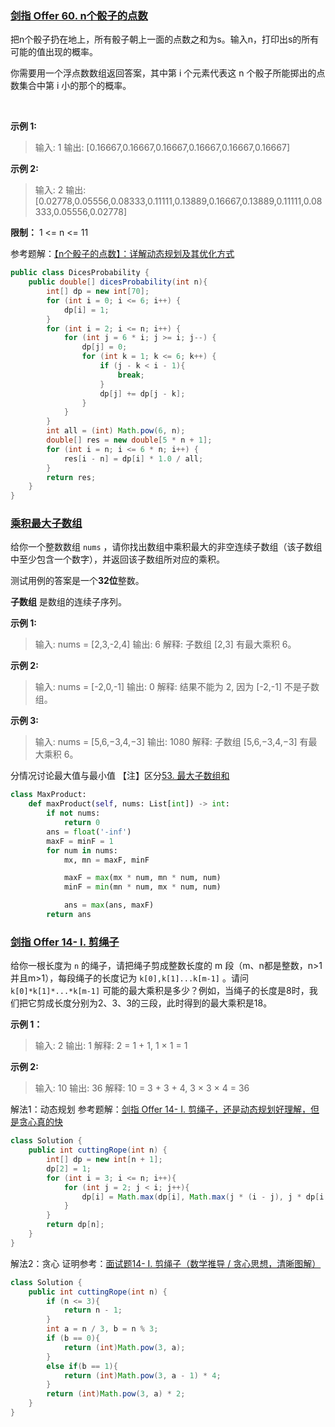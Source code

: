 
### [剑指 Offer 60. n个骰子的点数](https://leetcode.cn/problems/nge-tou-zi-de-dian-shu-lcof/)

把n个骰子扔在地上，所有骰子朝上一面的点数之和为s。输入n，打印出s的所有可能的值出现的概率。

你需要用一个浮点数数组返回答案，其中第 i 个元素代表这 n 个骰子所能掷出的点数集合中第 i 小的那个的概率。

 

**示例 1:**
>输入: 1
输出: [0.16667,0.16667,0.16667,0.16667,0.16667,0.16667]

**示例 2:**
>输入: 2
输出: [0.02778,0.05556,0.08333,0.11111,0.13889,0.16667,0.13889,0.11111,0.08333,0.05556,0.02778]
 

**限制：**
1 <= n <= 11

参考题解：[【n个骰子的点数】：详解动态规划及其优化方式](https://leetcode.cn/problems/nge-tou-zi-de-dian-shu-lcof/solution/nge-tou-zi-de-dian-shu-dong-tai-gui-hua-ji-qi-yo-3/)

```java
public class DicesProbability {
    public double[] dicesProbability(int n){
        int[] dp = new int[70];
        for (int i = 0; i <= 6; i++) {
            dp[i] = 1;
        }
        for (int i = 2; i <= n; i++) {
            for (int j = 6 * i; j >= i; j--) {
                dp[j] = 0;
                for (int k = 1; k <= 6; k++) {
                    if (j - k < i - 1){
                        break;
                    }
                    dp[j] += dp[j - k];
                }
            }
        }
        int all = (int) Math.pow(6, n);
        double[] res = new double[5 * n + 1];
        for (int i = n; i <= 6 * n; i++) {
            res[i - n] = dp[i] * 1.0 / all;
        }
        return res;
    }
}
```




### [乘积最大子数组](https://leetcode.cn/problems/maximum-product-subarray/)

给你一个整数数组 `nums` ，请你找出数组中乘积最大的非空连续子数组（该子数组中至少包含一个数字），并返回该子数组所对应的乘积。

测试用例的答案是一个**32位**整数。

**子数组** 是数组的连续子序列。



**示例 1:**
> 输入: nums = [2,3,-2,4]
输出: 6
解释: 子数组 [2,3] 有最大乘积 6。

**示例 2:**
> 输入: nums = [-2,0,-1]
输出: 0
解释: 结果不能为 2, 因为 [-2,-1] 不是子数组。

**示例 3:**
> 输入: nums = [5,6,−3,4,−3]
输出: 1080
解释: 子数组 [5,6,−3,4,−3] 有最大乘积 6。

分情况讨论最大值与最小值
【注】区分[53. 最大子数组和](https://leetcode.cn/problems/maximum-subarray/)

```python
class MaxProduct:
    def maxProduct(self, nums: List[int]) -> int:
        if not nums:
            return 0
        ans = float('-inf')
        maxF = minF = 1
        for num in nums:
            mx, mn = maxF, minF

            maxF = max(mx * num, mn * num, num)
            minF = min(mn * num, mx * num, num)

            ans = max(ans, maxF)
        return ans
```


### [剑指 Offer 14- I. 剪绳子](https://leetcode.cn/problems/jian-sheng-zi-lcof/)

给你一根长度为 `n` 的绳子，请把绳子剪成整数长度的 m 段（m、n都是整数，n>1并且m>1），每段绳子的长度记为 `k[0],k[1]...k[m-1]` 。请问 `k[0]*k[1]*...*k[m-1]` 可能的最大乘积是多少？例如，当绳子的长度是8时，我们把它剪成长度分别为2、3、3的三段，此时得到的最大乘积是18。

**示例 1：**

>输入: 2
输出: 1
解释: 2 = 1 + 1, 1 × 1 = 1

**示例 2:**

>输入: 10
输出: 36
解释: 10 = 3 + 3 + 4, 3 × 3 × 4 = 36

解法1：动态规划
参考题解：[剑指 Offer 14- I. 剪绳子，还是动态规划好理解，但是贪心真的快](https://leetcode.cn/problems/jian-sheng-zi-lcof/solution/jian-zhi-offer-14-i-jian-sheng-zi-huan-s-xopj/)

```java
class Solution {
    public int cuttingRope(int n) {
        int[] dp = new int[n + 1];
        dp[2] = 1;
        for (int i = 3; i <= n; i++){
            for (int j = 2; j < i; j++){
                dp[i] = Math.max(dp[i], Math.max(j * (i - j), j * dp[i - j]));
            }
        }
        return dp[n];
    }
}
```

解法2：贪心
证明参考：[面试题14- I. 剪绳子（数学推导 / 贪心思想，清晰图解）](https://leetcode.cn/problems/jian-sheng-zi-lcof/solution/mian-shi-ti-14-i-jian-sheng-zi-tan-xin-si-xiang-by/)
```java
class Solution {
    public int cuttingRope(int n) {
        if (n <= 3){
            return n - 1;
        }
        int a = n / 3, b = n % 3;
        if (b == 0){
            return (int)Math.pow(3, a);
        }
        else if(b == 1){
            return (int)Math.pow(3, a - 1) * 4;
        }
        return (int)Math.pow(3, a) * 2;
    }
}
```
